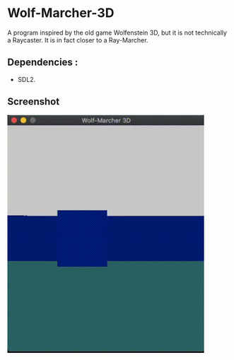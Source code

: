 # Wolf-Marcher-3D
A program inspired by the old game Wolfenstein 3D, but it is not technically a Raycaster. It is in fact closer to a Ray-Marcher.

## Dependencies :
- SDL2.

## Screenshot
![screenshot](https://github.com/SlachPi/Wolf-Marcher-3D/blob/main/screen_recording.gif)

